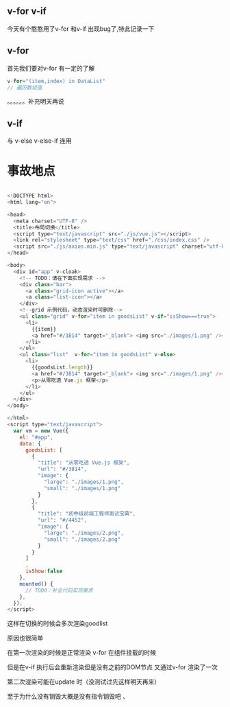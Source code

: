 ## v-for v-if

今天有个憨憨用了v-for 和v-if 出现bug了,特此记录一下 

## v-for 
首先我们要对v-for 有一定的了解
```js
v-for="(item,index) in DataList"
// 遍历数组值
```

。。。。。。补充明天再说



## v-if

与 v-else  v-else-if 连用



# 事故地点

```js

<!DOCTYPE html>
<html lang="en">

<head>
  <meta charset="UTF-8" />
  <title>布局切换</title>
  <script type="text/javascript" src="./js/vue.js"></script>
  <link rel="stylesheet" type="text/css" href="./css/index.css" />
  <script src="./js/axios.min.js" type="text/javascript" charset="utf-8"></script>
</head>

<body>
  <div id="app" v-cloak>
    <!-- TODO：请在下面实现需求 -->
    <div class="bar">
      <a class="grid-icon active"></a>
      <a class="list-icon"></a>
    </div>
    <!--grid 示例代码，动态渲染时可删除-->
    <ul class="grid" v-for="item in goodsList" v-if="isShow===true">
      <li>
        {{item}}
        <a href="#/3814" target="_blank"> <img src="./images/1.png" /></a>
      </li>
    </ul>
    <ul class="list"  v-for="item in goodsList" v-else>
      <li>
        {{goodsList.length}}
        <a href="#/3814" target="_blank"> <img src="./images/1.png" /></a>
        <p>从零吃透 Vue.js 框架</p>
      </li>
    </ul>
  </div>
</body>

</html>
<script type="text/javascript">
  var vm = new Vue({
    el: "#app",
    data: {
      goodsList: [
        {
          "title": "从零吃透 Vue.js 框架",
          "url": "#/3814",
          "image": {
            "large": "./images/1.png",
            "small": "./images/1.png"
          }
        },
        {
          "title": "初中级前端工程师面试宝典",
          "url": "#/4452",
          "image": {
            "large": "./images/2.png",
            "small": "./images/2.png"
          }
        }
      ]
      ,
      isShow:false
    },
    mounted() {
      // TODO：补全代码实现需求
    },
  });
</script>

```



这样在切换的时候会多次渲染goodlist 

原因也很简单

在第一次渲染的时候是正常渲染 v-for 在组件挂载的时候

但是在v-if 执行后会重新渲染但是没有之前的DOM节点 又通过v-for 渲染了一次

第二次渲染可能在update 时（没测试过先这样明天再来）

至于为什么没有销毁大概是没有指令销毁吧 、
